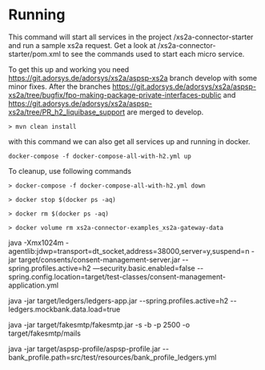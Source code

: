 # Running



This command will start all services in the project /xs2a-connector-starter and run a sample xs2a request. Get a look at /xs2a-connector-starter/pom.xml to see the commands used to start each micro service. 

To get this up and working you need https://git.adorsys.de/adorsys/xs2a/aspsp-xs2a branch develop with some minor fixes. After the branches https://git.adorsys.de/adorsys/xs2a/aspsp-xs2a/tree/bugfix/fpo-making-package-private-interfaces-public and https://git.adorsys.de/adorsys/xs2a/aspsp-xs2a/tree/PR_h2_liquibase_support are merged to develop.


```
> mvn clean install

```

with this command we can also get all services up and running in docker.
 
```
docker-compose -f docker-compose-all-with-h2.yml up

```

To cleanup, use following commands

```
> docker-compose -f docker-compose-all-with-h2.yml down

> docker stop $(docker ps -aq)

> docker rm $(docker ps -aq)

> docker volume rm xs2a-connector-examples_xs2a-gateway-data

```

java -Xmx1024m -agentlib:jdwp=transport=dt_socket,address=38000,server=y,suspend=n -jar target/consents/consent-management-server.jar --spring.profiles.active=h2 —security.basic.enabled=false --spring.config.location=target/test-classes/consent-management-application.yml


java -jar target/ledgers/ledgers-app.jar --spring.profiles.active=h2 --ledgers.mockbank.data.load=true

java -jar target/fakesmtp/fakesmtp.jar -s -b -p 2500 -o target/fakesmtp/mails

java -jar target/aspsp-profile/aspsp-profile.jar --bank_profile.path=src/test/resources/bank_profile_ledgers.yml
